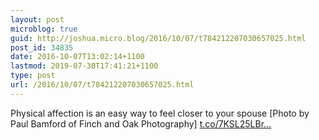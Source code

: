 ```yaml
---
layout: post
microblog: true
guid: http://joshua.micro.blog/2016/10/07/t784212207030657025.html
post_id: 34835
date: 2016-10-07T13:02:14+1100
lastmod: 2019-07-30T17:41:21+1100
type: post
url: /2016/10/07/t784212207030657025.html
---
```

Physical affection is an easy way to feel closer to your spouse [Photo by Paul Bamford of Finch and Oak Photography] [t.co/7KSL25LBr...](https://t.co/7KSL25LBrL)
